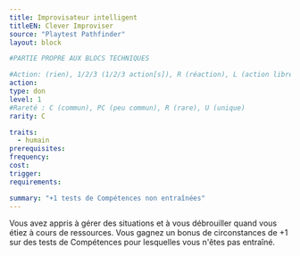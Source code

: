 ```yaml
---
title: Improvisateur intelligent
titleEN: Clever Improviser
source: "Playtest Pathfinder"
layout: block

#PARTIE PROPRE AUX BLOCS TECHNIQUES

#Action: (rien), 1/2/3 (1/2/3 action[s]), R (réaction), L (action libre)
action: 
type: don
level: 1
#Rareté : C (commun), PC (peu commun), R (rare), U (unique)
rarity: C

traits:
  - humain
prerequisites: 
frequency:
cost:
trigger:
requirements:

summary: "+1 tests de Compétences non entraînées"
---
```


Vous avez appris à gérer des situations et à vous débrouiller quand vous étiez à cours de ressources. Vous gagnez un bonus de circonstances de +1 sur des tests de Compétences pour lesquelles vous n'êtes pas entraîné.